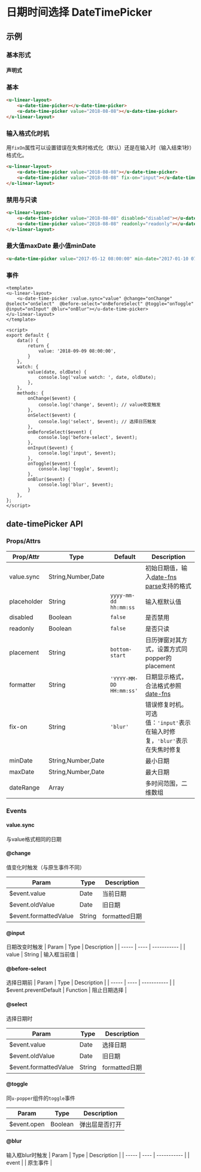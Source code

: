 # 日期时间选择 DateTimePicker

## 示例
### 基本形式

#### 声明式

### 基本
``` html
<u-linear-layout>
    <u-date-time-picker></u-date-time-picker>
    <u-date-time-picker value="2018-08-08"></u-date-time-picker>
</u-linear-layout>
```

### 输入格式化时机

用`fixOn`属性可以设置错误在失焦时格式化（默认）还是在输入时（输入结束1秒）格式化。

``` html
<u-linear-layout>
    <u-date-time-picker value="2018-08-08"></u-date-time-picker>
    <u-date-time-picker value="2018-08-08" fix-on="input"></u-date-time-picker>
</u-linear-layout>
```

### 禁用与只读
``` html
<u-linear-layout>
    <u-date-time-picker value="2018-08-08" disabled="disabled"></u-date-time-picker>
    <u-date-time-picker value="2018-08-08" readonly="readonly"></u-date-time-picker>
</u-linear-layout>
```

### 最大值maxDate 最小值minDate
``` html
<u-date-time-picker value="2017-05-12 08:00:00" min-date="2017-01-10 07:00:00" max-date="2017-12-12 16:00:00"></u-date-time-picker>
```

### 事件
``` vue
<template>
<u-linear-layout>
    <u-date-time-picker :value.sync="value" @change="onChange" @select="onSelect"  @before-select="onBeforeSelect" @toggle="onToggle" @input="onInput" @blur="onBlur"></u-date-time-picker>
</u-linear-layout>
</template>

<script>
export default {
    data() {
        return {
            value: '2018-09-09 08:00:00',
        }
    },
    watch: {
        value(date, oldDate) {
            console.log('value watch: ', date, oldDate);
        },
    },
    methods: {
        onChange($event) {
            console.log('change', $event); // value改变触发
        },
        onSelect($event) {
        	console.log('select', $event); // 选择日历触发
        },
        onBeforeSelect($event) {
        	console.log('before-select', $event);
        },
        onInput($event) {
        	console.log('input', $event);
        },
        onToggle($event) {
        	console.log('toggle', $event);
        },
        onBlur($event) {
        	console.log('blur', $event);
        }
    },
};
</script>
```


## date-timePicker API
### Props/Attrs

| Prop/Attr | Type | Default | Description |
| --------- | ---- | ------- | ----------- |
| value.sync | String,Number,Date | | 初始日期值，输入[date-fns parse](https://date-fns.org/v1.29.0/docs/parse)支持的格式 |
| placeholder | String | `yyyy-mm-dd hh:mm:ss` | 输入框默认值 |
| disabled | Boolean | `false` | 是否禁用 |
| readonly | Boolean | `false` | 是否只读 |
| placement | String | `bottom-start` | 日历弹窗对其方式，设置方式同popper的placement |
| formatter | String | `'YYYY-MM-DD HH:mm:ss'` | 日期显示格式，合法格式参照[date-fns](https://date-fns.org/v1.29.0/docs/format) |
| fix-on | String | `'blur'` | 错误修复时机。可选值：`'input'`表示在输入时修复，`'blur'`表示在失焦时修复 |
| minDate | String,Number,Date | | 最小日期 |
| maxDate | String,Number,Date | | 最大日期 |
| dateRange | Array | | 多时间范围，二维数组 |

### Events

#### value.sync
与value格式相同的日期

#### @change
值变化时触发（与原生事件不同）

| Param | Type | Description |
| ----- | ---- | ----------- |
| $event.value | Date | 当前日期 |
| $event.oldValue | Date | 旧日期 |
| $event.formattedValue | String | formatted日期 |

#### @input
日期改变时触发
| Param | Type | Description |
| ----- | ---- | ----------- |
| value | String | 输入框当前值 |

#### @before-select
选择日期前
| Param | Type | Description |
| ----- | ---- | ----------- |
| $event.preventDefault | Function | 阻止日期选择 |

#### @select

选择日期时

| Param | Type | Description |
| ----- | ---- | ----------- |
| $event.value | Date | 选择日期 |
| $event.oldValue | Date | 旧日期 |
| $event.formattedValue | String | formatted日期 |

#### @toggle
同`u-popper`组件的`toggle`事件

| Param | Type | Description |
| ----- | ---- | ----------- |
| $event.open | Boolean | 弹出层是否打开 |

#### @blur
输入框blur时触发
| Param | Type | Description |
| ----- | ---- | ----------- |
| event |  | 原生事件 |

